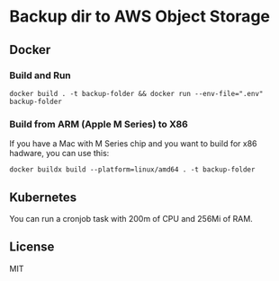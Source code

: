 # Backup dir to AWS Object Storage

## Docker

### Build and Run
```
docker build . -t backup-folder && docker run --env-file=".env" backup-folder
```

### Build from ARM (Apple M Series) to X86
If you have a Mac with M Series chip and you want to build for x86 hadware, you can use this:
```
docker buildx build --platform=linux/amd64 . -t backup-folder
```

## Kubernetes
You can run a cronjob task with 200m of CPU and 256Mi of RAM.

## License
MIT
